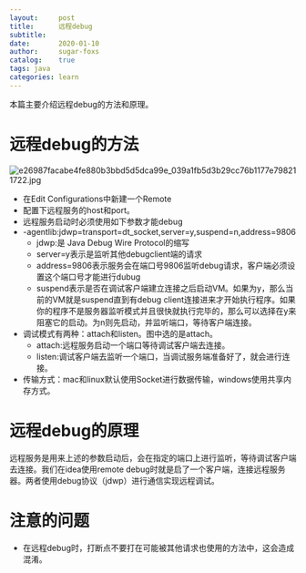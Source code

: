 ```yaml
---
layout:     post
title:      远程debug
subtitle:   
date:       2020-01-10
author:     sugar-foxs
catalog: 	true
tags: java
categories: learn
---
```


本篇主要介绍远程debug的方法和原理。
<!-- more -->

# 远程debug的方法
![e26987facabe4fe880b3bbd5d5dca99e_039a1fb5d3b29cc76b1177e798211722.jpg](http://ww1.sinaimg.cn/large/dbf344a4ly1garr9qdj5lj21tk11gx2s.jpg)

- 在Edit Configurations中新建一个Remote
- 配置下远程服务的host和port。
- 远程服务启动时必须使用如下参数才能debug
- -agentlib:jdwp=transport=dt_socket,server=y,suspend=n,address=9806
    - jdwp:是 Java Debug Wire Protocol的缩写
    - server=y表示是监听其他debugclient端的请求
    - address=9806表示服务会在端口号9806监听debug请求，客户端必须设置这个端口号才能进行dubug
    - suspend表示是否在调试客户端建立连接之后启动VM。如果为y，那么当前的VM就是suspend直到有debug client连接进来才开始执行程序。如果你的程序不是服务器监听模式并且很快就执行完毕的，那么可以选择在y来阻塞它的启动。为n则先启动，并监听端口，等待客户端连接。
- 调试模式有两种：attach和listen。图中选的是attach。
    - attach:远程服务启动一个端口等待调试客户端去连接。
    - listen:调试客户端去监听一个端口，当调试服务端准备好了，就会进行连接。
- 传输方式：mac和linux默认使用Socket进行数据传输，windows使用共享内存方式。

# 远程debug的原理
远程服务是用来上述的参数启动后，会在指定的端口上进行监听，等待调试客户端去连接。我们在idea使用remote debug时就是启了一个客户端，连接远程服务器。两者使用debug协议（jdwp）进行通信实现远程调试。

# 注意的问题
- 在远程debug时，打断点不要打在可能被其他请求也使用的方法中，这会造成混淆。
